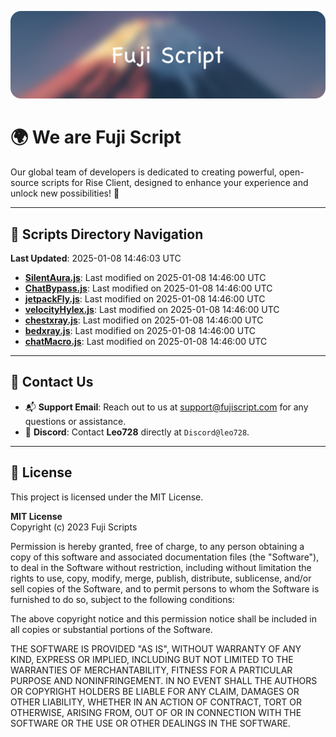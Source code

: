 ![Banner](.github/b.webp)

# 🌍 **We are Fuji Script**

Our global team of developers is dedicated to creating powerful, open-source scripts for Rise Client, designed to enhance your experience and unlock new possibilities! 🌟

---
<!-- SCRIPTS_NAVIGATION_START -->
## 📂 **Scripts Directory Navigation**

**Last Updated**: 2025-01-08 14:46:03 UTC

- **[SilentAura.js](scripts/SilentAura.js)**: Last modified on 2025-01-08 14:46:00 UTC
- **[ChatBypass.js](scripts/ChatBypass.js)**: Last modified on 2025-01-08 14:46:00 UTC
- **[jetpackFly.js](scripts/jetpackFly.js)**: Last modified on 2025-01-08 14:46:00 UTC
- **[velocityHylex.js](scripts/velocityHylex.js)**: Last modified on 2025-01-08 14:46:00 UTC
- **[chestxray.js](scripts/chestxray.js)**: Last modified on 2025-01-08 14:46:00 UTC
- **[bedxray.js](scripts/bedxray.js)**: Last modified on 2025-01-08 14:46:00 UTC
- **[chatMacro.js](scripts/chatMacro.js)**: Last modified on 2025-01-08 14:46:00 UTC

<!-- SCRIPTS_NAVIGATION_END -->

---

## 💬 **Contact Us**  
- 📬 **Support Email**: Reach out to us at [support@fujiscript.com](mailto:support@fujiscript.com) for any questions or assistance.  
- 💬 **Discord**: Contact **Leo728** directly at `Discord@leo728`.

---

## 📜 **License**

This project is licensed under the MIT License.  

**MIT License**  
Copyright (c) 2023 Fuji Scripts  

Permission is hereby granted, free of charge, to any person obtaining a copy of this software and associated documentation files (the "Software"), to deal in the Software without restriction, including without limitation the rights to use, copy, modify, merge, publish, distribute, sublicense, and/or sell copies of the Software, and to permit persons to whom the Software is furnished to do so, subject to the following conditions:  

The above copyright notice and this permission notice shall be included in all copies or substantial portions of the Software.  

THE SOFTWARE IS PROVIDED "AS IS", WITHOUT WARRANTY OF ANY KIND, EXPRESS OR IMPLIED, INCLUDING BUT NOT LIMITED TO THE WARRANTIES OF MERCHANTABILITY, FITNESS FOR A PARTICULAR PURPOSE AND NONINFRINGEMENT. IN NO EVENT SHALL THE AUTHORS OR COPYRIGHT HOLDERS BE LIABLE FOR ANY CLAIM, DAMAGES OR OTHER LIABILITY, WHETHER IN AN ACTION OF CONTRACT, TORT OR OTHERWISE, ARISING FROM, OUT OF OR IN CONNECTION WITH THE SOFTWARE OR THE USE OR OTHER DEALINGS IN THE SOFTWARE.  
